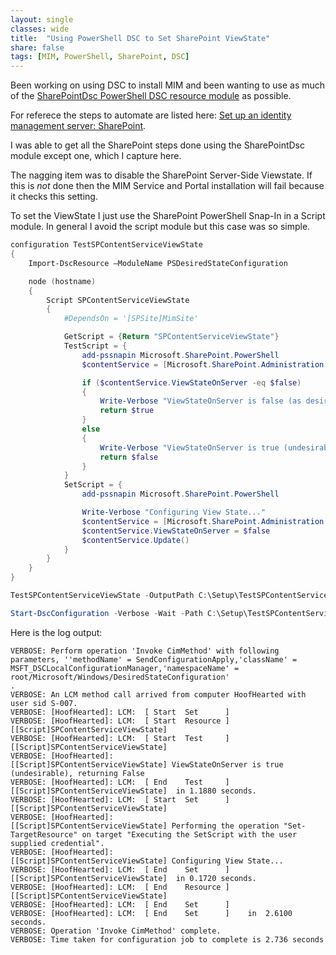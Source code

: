 ```yaml
---
layout: single
classes: wide
title:  "Using PowerShell DSC to Set SharePoint ViewState"
share: false
tags: [MIM, PowerShell, SharePoint, DSC]
---
```


Been working on using DSC to install MIM and been wanting to use as much of the [SharePointDsc PowerShell DSC resource module](https://github.com/dsccommunity/SharePointDsc) as possible.  

For referece the steps to automate are listed here: [Set up an identity management server: SharePoint](https://docs.microsoft.com/en-us/microsoft-identity-manager/prepare-server-sharepoint).

I was able to get all the SharePoint steps done using the SharePointDsc module except one, which I capture here.

The nagging item was to disable the SharePoint Server-Side Viewstate.  If this is *not* done then the MIM Service and Portal installation will fail because it checks this setting.

To set the ViewState I just use the SharePoint PowerShell Snap-In in a Script module.  In general I avoid the script module but this case was so simple.

``` powershell
configuration TestSPContentServiceViewState
{
    Import-DscResource –ModuleName PSDesiredStateConfiguration

    node (hostname)
    {
        Script SPContentServiceViewState
        {
            #DependsOn = '[SPSite]MimSite'

            GetScript = {Return "SPContentServiceViewState"}
            TestScript = {  
                add-pssnapin Microsoft.SharePoint.PowerShell
                $contentService = [Microsoft.SharePoint.Administration.SPWebService]::ContentService

                if ($contentService.ViewStateOnServer -eq $false)
                {
                    Write-Verbose "ViewStateOnServer is false (as desired), returning True"
                    return $true
                }
                else
                {
                    Write-Verbose "ViewStateOnServer is true (undesirable), returning False"
                    return $false
                }
            }
            SetScript = {
                add-pssnapin Microsoft.SharePoint.PowerShell

                Write-Verbose "Configuring View State..."
                $contentService = [Microsoft.SharePoint.Administration.SPWebService]::ContentService
                $contentService.ViewStateOnServer = $false
                $contentService.Update()
            }
        }
    }
}

TestSPContentServiceViewState -OutputPath C:\Setup\TestSPContentServiceViewState 

Start-DscConfiguration -Verbose -Wait -Path C:\Setup\TestSPContentServiceViewState -Force
```

Here is the log output:

``` text
VERBOSE: Perform operation 'Invoke CimMethod' with following parameters, ''methodName' = SendConfigurationApply,'className' = MSFT_DSCLocalConfigurationManager,'namespaceName' = root/Microsoft/Windows/DesiredStateConfiguration'
.
VERBOSE: An LCM method call arrived from computer HoofHearted with user sid S-007.
VERBOSE: [HoofHearted]: LCM:  [ Start  Set      ]
VERBOSE: [HoofHearted]: LCM:  [ Start  Resource ]  [[Script]SPContentServiceViewState]
VERBOSE: [HoofHearted]: LCM:  [ Start  Test     ]  [[Script]SPContentServiceViewState]
VERBOSE: [HoofHearted]:                            [[Script]SPContentServiceViewState] ViewStateOnServer is true (undesirable), returning False
VERBOSE: [HoofHearted]: LCM:  [ End    Test     ]  [[Script]SPContentServiceViewState]  in 1.1880 seconds.
VERBOSE: [HoofHearted]: LCM:  [ Start  Set      ]  [[Script]SPContentServiceViewState]
VERBOSE: [HoofHearted]:                            [[Script]SPContentServiceViewState] Performing the operation "Set-TargetResource" on target "Executing the SetScript with the user supplied credential".
VERBOSE: [HoofHearted]:                            [[Script]SPContentServiceViewState] Configuring View State...
VERBOSE: [HoofHearted]: LCM:  [ End    Set      ]  [[Script]SPContentServiceViewState]  in 0.1720 seconds.
VERBOSE: [HoofHearted]: LCM:  [ End    Resource ]  [[Script]SPContentServiceViewState]
VERBOSE: [HoofHearted]: LCM:  [ End    Set      ]
VERBOSE: [HoofHearted]: LCM:  [ End    Set      ]    in  2.6100 seconds.
VERBOSE: Operation 'Invoke CimMethod' complete.
VERBOSE: Time taken for configuration job to complete is 2.736 seconds

```
